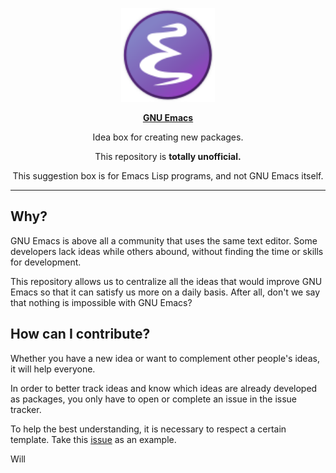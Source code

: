 <p align="center"><img src="assets/emacs-logo.svg" width=150 height=150/></p>
<p align="center"><a href="https://www.gnu.org/software/emacs/"><b>GNU Emacs</b></a></p>
<p align="center">Idea box for creating new packages.</p>
<p align="center">This repository is <b>totally unofficial.</b></p>
<p align="center">This suggestion box is for Emacs Lisp programs, and not GNU Emacs itself.</p>

---

## Why?

GNU Emacs is above all a community that uses the same text editor. Some
developers lack ideas while others abound, without finding the time or skills
for development.

This repository allows us to centralize all the ideas that would improve GNU
Emacs so that it can satisfy us more on a daily basis. After all, don't we say
that nothing is impossible with GNU Emacs?

## How can I contribute?

Whether you have a new idea or want to complement other people's ideas, it will
help everyone.

In order to better track ideas and know which ideas are already developed as
packages, you only have to open or complete an issue in the issue tracker.

To help the best understanding, it is necessary to respect a certain
template. Take this [issue](https://github.com/rememberYou/emacs-ideas/issues/1)
as an example.


Will
